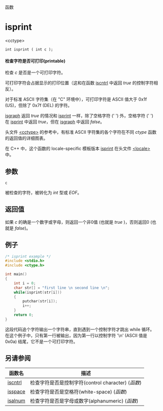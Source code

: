 函数

# isprint

\<cctype\>

`int isprint ( int c );`

#### 检查字符是否可打印(printable)

检查 _c_ 是否是一个可打印字符。


可打印字符会占据显示的打印位置（这和在函数 [iscntrl](iscntrl.md) 中返回 _true_ 的控制字符相反）。

对于标准 ASCII 字符集（在 "C" 环境中），可打印字符是 ASCII 值大于 0x1f (US)，但除了 0x7f (DEL) 的字符。


[isgraph](isgraph.md) 返回 _true_ 的情况和 [isprint](isprint.md) 一样，除了空格字符 (' ') 外，空格字符 (' ') 在 [isprint](isprint.md) 中返回 _true_，但在 [isgraph](isgraph.md) 中返回 _false_。

头文件 [\<cctype\>](README.md) 的参考中，有标准 ASCII 字符集的各个字符在不同 _ctype_ 函数的返回值的详细图表。

在 C++ 中，这个函数的 locale-specific 模板版本 [isprint](../../Other/locale/isprint.md) 在头文件 [\<locale\>](../../Other/locale/README.md)中。


## 参数

`c`

被检查的字符，被转化为 _int_ 型或 _EOF_。


## 返回值

如果 _c_ 的确是一个数字或字母，则返回一个非0值 (也就是 _true_ )，否则返回0 (也就是 _false_)。

## 例子

```cpp
/* isprint example */
#include <stdio.h>
#include <ctype.h>

int main()
{
	int i = 0;
	char str[] = "first line \n second line \n";
	while(isprint(str[i]))
	{
		putchar(str[i]);
		i++;
	}
	return 0;
}
```

这段代码追个字符输出一个字符串，直到遇到一个控制字符才跳出 while 循环。在这个例子中，只有第一行被输出，因为第一行以控制字符 '\n' (ASCII 值是 0x0a) 结尾，它不是一个可打印字符。


## 另请参阅

函数名                | 描述
--------------------- | ---------------
[iscntrl](iscntrl.md) | 检查字符是否是控制字符(control character) (_函数_)
[isspace](isspace.md) | 检查字符是否是空格符(white-space) (_函数_)
[isalnum](isalnum.md) | 检查字符是否是字母或数字(alphanumeric) (_函数_)
